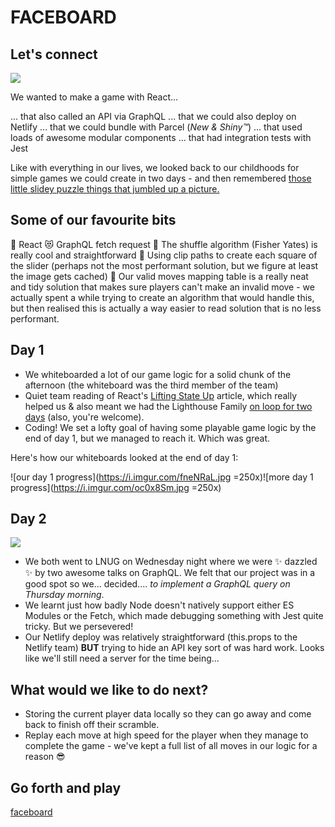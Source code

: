# FACEBOARD

## Let's connect

![](https://media.giphy.com/media/3ofT5J5ESXh8NTDcpG/giphy.gif)

We wanted to make a game with React...

... that also called an API via GraphQL
... that we could also deploy on Netlify
... that we could bundle with Parcel (*New & Shiny:tm:*)
... that used loads of awesome modular components
... that had integration tests with Jest

Like with everything in our lives, we looked back to our childhoods for simple games we could create in two days - and then remembered [those little slidey puzzle things that jumbled up a picture.](https://en.wikipedia.org/wiki/15_puzzle)

## Some of our favourite bits

:tada: React
:heart_eyes_cat: GraphQL fetch request 
:8ball: The shuffle algorithm (Fisher Yates) is really cool and straightforward 
:art: Using clip paths to create each square of the slider (perhaps not the most performant solution, but we figure at least the image gets cached)
:necktie: Our valid moves mapping table is a really neat and tidy solution that makes sure players can't make an invalid move - we actually spent a while trying to create an algorithm that would handle this, but then realised this is actually a way easier to read solution that is no less performant. 

## Day 1

* We whiteboarded a lot of our game logic for a solid chunk of the afternoon (the whiteboard was the third member of the team)
* Quiet team reading of React's [Lifting State Up](https://reactjs.org/docs/lifting-state-up.html) article, which really helped us & also meant we had the Lighthouse Family [on loop for two days](https://youtu.be/qPZ6CXuiHdQ) (also, you're welcome).
* Coding! We set a lofty goal of having some playable game logic by the end of day 1, but we managed to reach it. Which was great.

Here's how our whiteboards looked at the end of day 1:

![our day 1 progress](https://i.imgur.com/fneNRaL.jpg =250x)![more day 1 progress](https://i.imgur.com/oc0x8Sm.jpg =250x)

## Day 2

![](https://media.giphy.com/media/SYAVOTBeux3JS/giphy.gif)

* We both went to LNUG on Wednesday night where we were :sparkles: dazzled :sparkles: by two awesome talks on GraphQL. We felt that our project was in a good spot so we... decided.... *to implement a GraphQL query on Thursday morning*.
* We learnt just how badly Node doesn't natively support either ES Modules or the Fetch, which made debugging something with Jest quite tricky. But we persevered!
* Our Netlify deploy was relatively straightforward (this.props to the Netlify team) **BUT** trying to hide an API key sort of was hard work. Looks like we'll still need a server for the time being...

## What would we like to do next?

* Storing the current player data locally so they can go away and come back to finish off their scramble.
* Replay each move at high speed for the player when they manage to complete the game - we've kept a full list of all moves in our logic for a reason :sunglasses: 


## Go forth and play

[faceboard](https://goofy-boyd-5ce2c8.netlify.com/)
